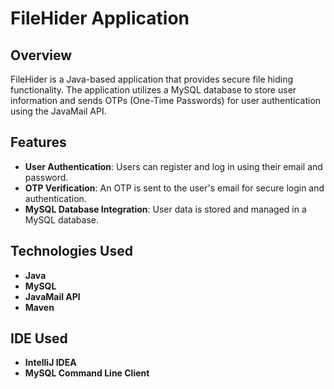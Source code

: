 # FileHider Application

## Overview

FileHider is a Java-based application that provides secure file hiding functionality. The application utilizes a MySQL database to store user information and sends OTPs (One-Time Passwords) for user authentication using the JavaMail API.

## Features

- **User Authentication**: Users can register and log in using their email and password.
- **OTP Verification**: An OTP is sent to the user's email for secure login and authentication.
- **MySQL Database Integration**: User data is stored and managed in a MySQL database.

## Technologies Used

- **Java**
- **MySQL**
- **JavaMail API**
- **Maven**

## IDE Used
- **IntelliJ IDEA**
- **MySQL Command Line Client**
